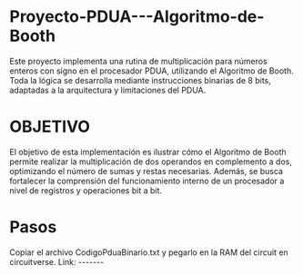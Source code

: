 # Proyecto-PDUA---Algoritmo-de-Booth
Este proyecto implementa una rutina de multiplicación para números enteros con signo en el procesador PDUA, utilizando el Algoritmo de Booth. Toda la lógica se desarrolla mediante instrucciones binarias de 8 bits, adaptadas a la arquitectura y limitaciones del PDUA.
# OBJETIVO
El objetivo de esta implementación es ilustrar cómo el Algoritmo de Booth permite realizar la multiplicación de dos operandos en complemento a dos, optimizando el número de sumas y restas necesarias. Además, se busca fortalecer la comprensión del funcionamiento interno de un procesador a nivel de registros y operaciones bit a bit.
# Pasos
Copiar el archivo CodigoPduaBinario.txt y pegarlo en la RAM del circuit en circuitverse.
Link: -------
